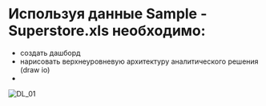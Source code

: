 # Используя данные Sample - Superstore.xls необходимо:
  * создать дашборд
  * нарисовать верхнеуровневую архитектуру аналитического решения (draw io)
  * 
![DL_01](https://user-images.githubusercontent.com/69469785/188267329-c42bd71c-4b47-48ce-b857-e6101199bf09.png)
